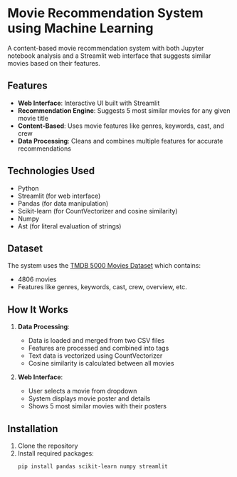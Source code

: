 # Movie Recommendation System using Machine Learning

A content-based movie recommendation system with both Jupyter notebook analysis and a Streamlit web interface that suggests similar movies based on their features.

## Features
- **Web Interface**: Interactive UI built with Streamlit
- **Recommendation Engine**: Suggests 5 most similar movies for any given movie title
- **Content-Based**: Uses movie features like genres, keywords, cast, and crew
- **Data Processing**: Cleans and combines multiple features for accurate recommendations

## Technologies Used
- Python
- Streamlit (for web interface)
- Pandas (for data manipulation)
- Scikit-learn (for CountVectorizer and cosine similarity)
- Numpy
- Ast (for literal evaluation of strings)

## Dataset
The system uses the [TMDB 5000 Movies Dataset](https://www.kaggle.com/datasets/tmdb/tmdb-movie-metadata) which contains:
- 4806 movies
- Features like genres, keywords, cast, crew, overview, etc.

## How It Works
1. **Data Processing**:
   - Data is loaded and merged from two CSV files
   - Features are processed and combined into tags
   - Text data is vectorized using CountVectorizer
   - Cosine similarity is calculated between all movies

2. **Web Interface**:
   - User selects a movie from dropdown
   - System displays movie poster and details
   - Shows 5 most similar movies with their posters

## Installation
1. Clone the repository
2. Install required packages:
   ```bash
   pip install pandas scikit-learn numpy streamlit
